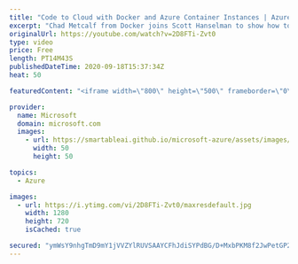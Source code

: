 ```yaml
---
title: "Code to Cloud with Docker and Azure Container Instances | Azure Friday"
excerpt: "Chad Metcalf from Docker joins Scott Hanselman to show how to use the Docker CLI to deploy a container to Azure Container Instances (ACI). Using only the Docker CLI, Chad deploys a Minecraft image to ACI and then shares the public IP address with Scott so he can join in the wacky, blocky world!  ACI"
originalUrl: https://youtube.com/watch?v=2D8FTi-Zvt0
type: video
price: Free
length: PT14M43S
publishedDateTime: 2020-09-18T15:37:34Z
heat: 50

featuredContent: "<iframe width=\"800\" height=\"500\" frameborder=\"0\" src=\"https://www.youtube.com/embed/2D8FTi-Zvt0\" allow=\"accelerometer; autoplay; encrypted-media; gyroscope; picture-in-picture\" allowfullscreen></iframe>"

provider:
  name: Microsoft
  domain: microsoft.com
  images:
    - url: https://smartableai.github.io/microsoft-azure/assets/images/organizations/microsoft.com-50x50.jpg
      width: 50
      height: 50

topics:
  - Azure

images:
  - url: https://i.ytimg.com/vi/2D8FTi-Zvt0/maxresdefault.jpg
    width: 1280
    height: 720
    isCached: true

secured: "ymWsY9nhgTmD9mY1jVVZYlRUVSAAYCFhJdiSYPdBG/D+MxbPKM8f2JwPetGP2MWg0gJXaage2lBIpC2WWT95+ye3p/0rbvgQ8w89UYXnYjGoO7fH5xSChvNwvEzlOk5T0bvLY/lAwlVPyx/HK0bxrUSfOHropXggKI4rXl9NZTU63vvibJwh4XG8Q7q5PGal+WKd9aSsmQl5VAQP3d+NxgfEeoeVuZuU4+ZquP8zlancDjWO7Yemfn1kM3YbmB18Da7HrKsHkyrOsvGlcafRCcIHNGd6vARiYl8k/sj10LwlRmkmPyfKUWUggZJ3k6J4Mvrz8RsBDyi8OvA8Fp3RQ9y/+k9BGYD8CmKdXB2tsf5Wm39NudEAEz7AO8CeGDNWp/bD2USg6BZmLkJv2eFKeIZ8e47SPyhgxjueXwU5NmY=;OqYkMGvEZmIBUuT5t20v+Q=="
---
```


